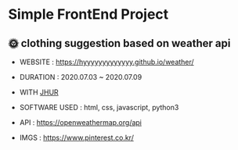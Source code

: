 # Simple FrontEnd Project

## :sun_with_face: clothing suggestion based on weather api

+ WEBSITE : https://hyyyyyyyyyyyyy.github.io/weather/
+ DURATION : 2020.07.03 ~ 2020.07.09
+ WITH [JHUR](https://github.com/jiyoon1156)
+ SOFTWARE USED : html, css, javascript, python3

+ API : https://openweathermap.org/api
+ IMGS : https://www.pinterest.co.kr/
